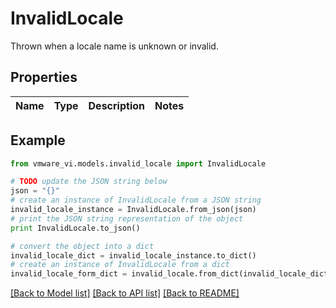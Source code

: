 # InvalidLocale

Thrown when a locale name is unknown or invalid. 

## Properties
Name | Type | Description | Notes
------------ | ------------- | ------------- | -------------

## Example

```python
from vmware_vi.models.invalid_locale import InvalidLocale

# TODO update the JSON string below
json = "{}"
# create an instance of InvalidLocale from a JSON string
invalid_locale_instance = InvalidLocale.from_json(json)
# print the JSON string representation of the object
print InvalidLocale.to_json()

# convert the object into a dict
invalid_locale_dict = invalid_locale_instance.to_dict()
# create an instance of InvalidLocale from a dict
invalid_locale_form_dict = invalid_locale.from_dict(invalid_locale_dict)
```
[[Back to Model list]](../README.md#documentation-for-models) [[Back to API list]](../README.md#documentation-for-api-endpoints) [[Back to README]](../README.md)


